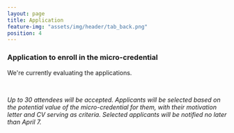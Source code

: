 ```yaml
---
layout: page
title: Application
feature-img: "assets/img/header/tab_back.png"
position: 4
---
```


### Application to enroll in the micro-credential

<p align="justify">
We're currently evaluating the applications.</p><br>

<i>Up to 30 attendees will be accepted. Applicants will be selected based on the potential value of the micro-credential for them, with their motivation letter and CV serving as criteria. Selected applicants will be notified no later than April 7.</i><br><br>
